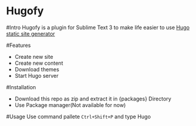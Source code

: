 # Hugofy

#Intro
Hugofy is a plugin for Sublime Text 3 to make life easier to use [Hugo static site generator](http://gohugo.io)

#Features
*	Create new site
*	Create new content
*	Download themes
*	Start Hugo server

#Installation
*	Download this repo as zip and extract it in {packages} Directory
*	Use Package manager(Not available for now)


#Usage
Use command pallete ```Ctrl+Shift+P``` and type Hugo

